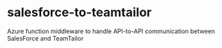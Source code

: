 # salesforce-to-teamtailor
Azure function middleware to handle API-to-API communication between SalesForce and TeamTailor
